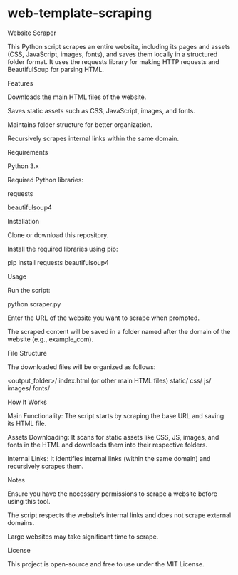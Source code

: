# web-template-scraping

Website Scraper

This Python script scrapes an entire website, including its pages and assets (CSS, JavaScript, images, fonts), and saves them locally in a structured folder format. It uses the requests library for making HTTP requests and BeautifulSoup for parsing HTML.

Features

Downloads the main HTML files of the website.

Saves static assets such as CSS, JavaScript, images, and fonts.

Maintains folder structure for better organization.

Recursively scrapes internal links within the same domain.

Requirements

Python 3.x

Required Python libraries:

requests

beautifulsoup4

Installation

Clone or download this repository.

Install the required libraries using pip:

pip install requests beautifulsoup4

Usage

Run the script:

python scraper.py

Enter the URL of the website you want to scrape when prompted.

The scraped content will be saved in a folder named after the domain of the website (e.g., example_com).

File Structure

The downloaded files will be organized as follows:

<output_folder>/
    index.html (or other main HTML files)
    static/
        css/
        js/
        images/
        fonts/

How It Works

Main Functionality: The script starts by scraping the base URL and saving its HTML file.

Assets Downloading: It scans for static assets like CSS, JS, images, and fonts in the HTML and downloads them into their respective folders.

Internal Links: It identifies internal links (within the same domain) and recursively scrapes them.

Notes

Ensure you have the necessary permissions to scrape a website before using this tool.

The script respects the website’s internal links and does not scrape external domains.

Large websites may take significant time to scrape.

License

This project is open-source and free to use under the MIT License.

